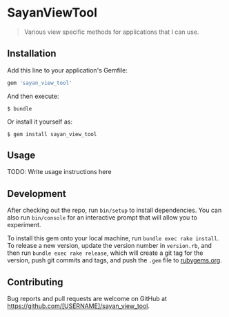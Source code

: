 # SayanViewTool

> Various view specific methods for applications that I can use.

## Installation

Add this line to your application's Gemfile:

```ruby
gem 'sayan_view_tool'
```

And then execute:

    $ bundle

Or install it yourself as:

    $ gem install sayan_view_tool

## Usage

TODO: Write usage instructions here

## Development

After checking out the repo, run `bin/setup` to install dependencies. You can also run `bin/console` for an interactive prompt that will allow you to experiment.

To install this gem onto your local machine, run `bundle exec rake install`. To release a new version, update the version number in `version.rb`, and then run `bundle exec rake release`, which will create a git tag for the version, push git commits and tags, and push the `.gem` file to [rubygems.org](https://rubygems.org).

## Contributing

Bug reports and pull requests are welcome on GitHub at https://github.com/[USERNAME]/sayan_view_tool.
